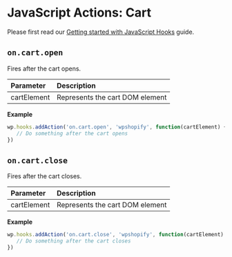 # JavaScript Actions: Cart

Please first read our [Getting started with JavaScript Hooks](guides/javascript-hooks.md) guide.

## `on.cart.open`

Fires after the cart opens.

| Parameter   | Description                     |
| :---------- | :------------------------------ |
| cartElement | Represents the cart DOM element |

**Example**

```js
wp.hooks.addAction('on.cart.open', 'wpshopify', function(cartElement) {
   // Do something after the cart opens
})
```

## `on.cart.close`

Fires after the cart closes.

| Parameter   | Description                     |
| :---------- | :------------------------------ |
| cartElement | Represents the cart DOM element |

**Example**

```js
wp.hooks.addAction('on.cart.close', 'wpshopify', function(cartElement) {
   // Do something after the cart closes
})
```
